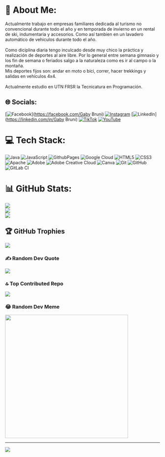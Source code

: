 # 💫 About Me:
Actualmente trabajo en empresas familiares dedicada al turismo no convencional durante todo el año y en temporada de invierno en un rental de ski, indumentaria y accesorios.
Como así tambien en un lavadero automático de vehiculos durante todo el año.<br>
<br>Como diciplina diaria tengo inculcado desde muy chico la práctica y realización de deportes al aire libre. Por lo general entre semana gimnasio y los fin de semana o feriados salgo a la naturaleza como es ir al campo o la montaña.<br>
Mis deportes fijos son: andar en moto o bici, correr, hacer trekkings y salidas en vehículos 4x4.<br>
<br>Actualmente estudio en UTN FRSR la Tecnicatura en Programación.


## 🌐 Socials:
[![Facebook](https://img.shields.io/badge/Facebook-%231877F2.svg?logo=Facebook&logoColor=white)](https://facebook.com/Gaby Bruni) [![Instagram](https://img.shields.io/badge/Instagram-%23E4405F.svg?logo=Instagram&logoColor=white)](https://instagram.com/brunigaby) [![LinkedIn](https://img.shields.io/badge/LinkedIn-%230077B5.svg?logo=linkedin&logoColor=white)](https://linkedin.com/in/Gaby Bruni) [![TikTok](https://img.shields.io/badge/TikTok-%23000000.svg?logo=TikTok&logoColor=white)](https://tiktok.com/@gabybruni20) [![YouTube](https://img.shields.io/badge/YouTube-%23FF0000.svg?logo=YouTube&logoColor=white)](https://youtube.com/@gabybruni2474) 

# 💻 Tech Stack:
![Java](https://img.shields.io/badge/java-%23ED8B00.svg?style=for-the-badge&logo=openjdk&logoColor=white) ![JavaScript](https://img.shields.io/badge/javascript-%23323330.svg?style=for-the-badge&logo=javascript&logoColor=%23F7DF1E) ![GithubPages](https://img.shields.io/badge/github%20pages-121013?style=for-the-badge&logo=github&logoColor=white) ![Google Cloud](https://img.shields.io/badge/GoogleCloud-%234285F4.svg?style=for-the-badge&logo=google-cloud&logoColor=white) ![HTML5](https://img.shields.io/badge/html5-%23E34F26.svg?style=for-the-badge&logo=html5&logoColor=white) ![CSS3](https://img.shields.io/badge/css3-%231572B6.svg?style=for-the-badge&logo=css3&logoColor=white) ![Apache](https://img.shields.io/badge/apache-%23D42029.svg?style=for-the-badge&logo=apache&logoColor=white) ![Adobe](https://img.shields.io/badge/adobe-%23FF0000.svg?style=for-the-badge&logo=adobe&logoColor=white) ![Adobe Creative Cloud](https://img.shields.io/badge/Adobe%20Creative%20Cloud-DA1F26.svg?style=for-the-badge&logo=Adobe%20Creative%20Cloud&logoColor=white) ![Canva](https://img.shields.io/badge/Canva-%2300C4CC.svg?style=for-the-badge&logo=Canva&logoColor=white) ![Git](https://img.shields.io/badge/git-%23F05033.svg?style=for-the-badge&logo=git&logoColor=white) ![GitHub](https://img.shields.io/badge/github-%23121011.svg?style=for-the-badge&logo=github&logoColor=white) ![GitLab CI](https://img.shields.io/badge/gitlab%20CI-%23181717.svg?style=for-the-badge&logo=gitlab&logoColor=white)
# 📊 GitHub Stats:
![](https://github-readme-stats.vercel.app/api?username=GabrielBruni&theme=prussian&hide_border=false&include_all_commits=false&count_private=true)<br/>
![](https://github-readme-streak-stats.herokuapp.com/?user=GabrielBruni&theme=prussian&hide_border=false)<br/>
![](https://github-readme-stats.vercel.app/api/top-langs/?username=GabrielBruni&theme=prussian&hide_border=false&include_all_commits=false&count_private=true&layout=compact)

## 🏆 GitHub Trophies
![](https://github-profile-trophy.vercel.app/?username=GabrielBruni&theme=onedark&no-frame=false&no-bg=false&margin-w=4)

### ✍️ Random Dev Quote
![](https://quotes-github-readme.vercel.app/api?type=vetical&theme=gruvbox)

### 🔝 Top Contributed Repo
![](https://github-contributor-stats.vercel.app/api?username=GabrielBruni&limit=5&theme=dark&combine_all_yearly_contributions=true)

### 😂 Random Dev Meme
<img src='https://memer-new.vercel.app/' style="height: 400px;"/>

---
[![](https://visitcount.itsvg.in/api?id=GabrielBruni&icon=6&color=4)](https://visitcount.itsvg.in)

<!-- Proudly created with GPRM ( https://gprm.itsvg.in ) -->
